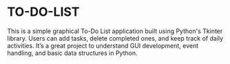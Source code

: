 # TO-DO-LIST
This is a simple graphical To-Do List application built using Python's Tkinter library. Users can add tasks, delete completed ones, and keep track of daily activities. It’s a great project to understand GUI development, event handling, and basic data structures in Python.
